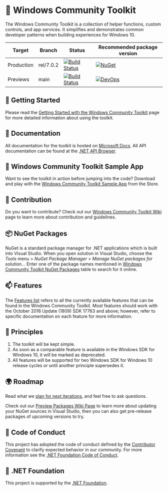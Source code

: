 
# 🧰 Windows Community Toolkit

The Windows Community Toolkit is a collection of helper functions, custom controls, and app services. It simplifies and demonstrates common developer patterns when building experiences for Windows 10.

| Target | Branch | Status | Recommended package version |
| ------ | ------ | ------ | ------ |
| Production | rel/7.0.2 | [![Build Status](https://dev.azure.com/dotnet/WindowsCommunityToolkit/_apis/build/status/Toolkit-CI?branchName=rel/7.0.2)](https://dev.azure.com/dotnet/WindowsCommunityToolkit/_build/latest?definitionId=10&branchName=rel/7.0.2) | [![NuGet](https://img.shields.io/nuget/v/Microsoft.Toolkit.Uwp.svg)](https://www.nuget.org/profiles/Microsoft.Toolkit) |
| Previews | main | [![Build Status](https://dev.azure.com/dotnet/WindowsCommunityToolkit/_apis/build/status/Toolkit-CI?branchName=main)](https://dev.azure.com/dotnet/WindowsCommunityToolkit/_build/latest?definitionId=10) | [![DevOps](https://vsrm.dev.azure.com/dotnet/_apis/public/Release/badge/696bc9fd-f160-4e97-a1bd-7cbbb3b58f66/1/1)](https://dev.azure.com/dotnet/WindowsCommunityToolkit/_packaging?_a=feed&feed=WindowsCommunityToolkit-MainLatest) |

## 🙌 Getting Started

Please read the [Getting Started with the Windows Community Toolkit](https://docs.microsoft.com/windows/communitytoolkit/getting-started) page for more detailed information about using the toolkit.

## 📃 Documentation

All documentation for the toolkit is hosted on [Microsoft Docs](https://docs.microsoft.com/windows/communitytoolkit/). All API documentation can be found at the [.NET API Browser](https://docs.microsoft.com/dotnet/api/?view=win-comm-toolkit-dotnet-stable).

## 📱 Windows Community Toolkit Sample App

Want to see the toolkit in action before jumping into the code? Download and play with the [Windows Community Toolkit Sample App](https://www.microsoft.com/store/apps/9nblggh4tlcq) from the Store.

## 🚀 Contribution

Do you want to contribute? Check out our [Windows Community Toolkit Wiki](https://aka.ms/wct/wiki) page to learn more about contribution and guidelines.

## 📦 NuGet Packages

NuGet is a standard package manager for .NET applications which is built into Visual Studio. When you open solution in Visual Studio, choose the *Tools* menu > *NuGet Package Manager* > *Manage NuGet packages for solution…* Enter one of the package names mentioned in [Windows Community Toolkit NuGet Packages](https://docs.microsoft.com/windows/communitytoolkit/nuget-packages) table to search for it online.

## 📫 Features <a name="supported"></a>

The [Features list](https://github.com/MicrosoftDocs/WindowsCommunityToolkitDocs/blob/master/docs/toc.md#controls) refers to all the currently available features that can be found in the Windows Community Toolkit. Most features should work with the October 2018 Update (1809) SDK 17763 and above; however, refer to specific documentation on each feature for more information.

## 💠 Principles

1. The toolkit will be kept simple.
2. As soon as a comparable feature is available in the Windows SDK for Windows 10, it will be marked as deprecated.
3. All features will be supported for two Windows SDK for Windows 10 release cycles or until another principle supersedes it.

## 🌍 Roadmap

Read what we [plan for next iterations](https://github.com/windows-toolkit/WindowsCommunityToolkit/milestones), and feel free to ask questions.

Check out our [Preview Packages Wiki Page](https://github.com/windows-toolkit/WindowsCommunityToolkit/wiki/Preview-Packages) to learn more about updating your NuGet sources in Visual Studio, then you can also get pre-release packages of upcoming versions to try.

## 📄 Code of Conduct

This project has adopted the code of conduct defined by the [Contributor Covenant](http://contributor-covenant.org/)
to clarify expected behavior in our community.
For more information see the [.NET Foundation Code of Conduct](CODE_OF_CONDUCT.md).

## 🏢 .NET Foundation

This project is supported by the [.NET Foundation](http://dotnetfoundation.org).
